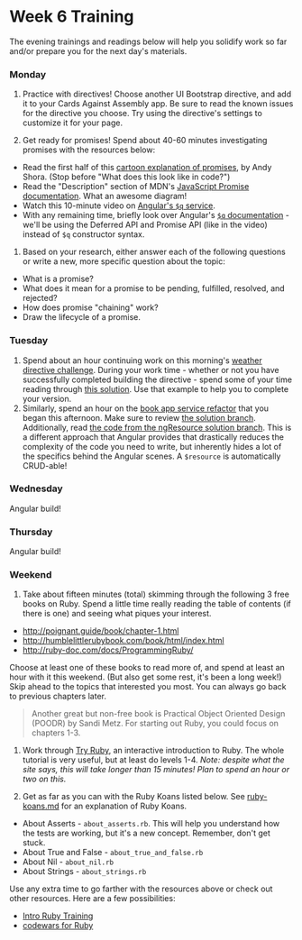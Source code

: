 # Week 6 Training

The evening trainings and readings below will help you solidify work so far and/or prepare you for the next day's materials.

### Monday

1. Practice with directives!  Choose another UI Bootstrap directive, and add it to your Cards Against Assembly app. Be sure to read the known issues for the directive you choose. Try using the directive's settings to customize it for your page.  

1. Get ready for promises! Spend about 40-60 minutes investigating promises with the resources below:
  * Read the first half of  this [cartoon explanation of promises](http://andyshora.com/promises-angularjs-explained-as-cartoon.html), by Andy Shora. (Stop before "What does this look like in code?")
  * Read the "Description" section of MDN's [JavaScript Promise documentation](https://developer.mozilla.org/en-US/docs/Web/JavaScript/Reference/Global_Objects/Promise#Description). What an awesome diagram!
  * Watch this 10-minute video on [Angular's `$q` service](https://www.youtube.com/watch?v=W2PBVEgMijo).
  * With any remaining time, briefly look over Angular's [`$q` documentation](https://docs.angularjs.org/api/ng/service/$q) - we'll be using the Deferred API and Promise API (like in the video) instead of `$q` constructor syntax.

1. Based on your research, either answer each of the following questions or write a new, more specific question about the topic:
  * What is a promise?
  * What does it mean for a promise to be pending, fulfilled, resolved, and rejected?
  * How does promise "chaining" work?
  * Draw the lifecycle of a promise.  




### Tuesday

1. Spend about an hour continuing work on this morning's [weather directive challenge](https://github.com/sf-wdi-31/making-a-custom-directive). During your work time - whether or not you have successfully completed building the directive - spend some of your time reading through [this solution](https://github.com/sf-wdi-31/weather-directive). Use that example to help you to complete your version.
1. Similarly, spend an hour on the [book app service refactor](https://github.com/sf-wdi-31/angular-services-training) that you began this afternoon. Make sure to review [the solution branch](https://github.com/sf-wdi-31/angular-services-training/tree/solution-31). Additionally, read [the code from the ngResource solution branch](https://github.com/sf-wdi-31/angular-services-training/tree/ngResource-solution). This is a different approach that Angular provides that drastically reduces the complexity of the code you need to write, but inherently hides a lot of the specifics behind the Angular scenes. A `$resource` is automatically CRUD-able!

### Wednesday

Angular build!

### Thursday

Angular build!

### Weekend

1. Take about fifteen minutes (total) skimming through the following 3 free books on Ruby. Spend a little time really reading the table of contents (if there is one) and seeing what piques your interest. 

 - http://poignant.guide/book/chapter-1.html
 - http://humblelittlerubybook.com/book/html/index.html
 - http://ruby-doc.com/docs/ProgrammingRuby/
 
 Choose at least one of these books to read more of, and spend at least an hour with it this weekend. (But also get some rest, it's been a long week!) Skip ahead to the topics that interested you most. You can always go back to previous chapters later. 

 > Another great but non-free book is Practical Object Oriented Design (POODR) by Sandi Metz.  For starting out Ruby, you could focus on chapters 1-3.

1. Work through [Try Ruby](http://tryruby.org/levels/1/challenges/0), an interactive introduction to Ruby. The whole tutorial is very useful, but at least do levels 1-4.  _Note: despite what the site says, this will take longer than 15 minutes! Plan to spend an hour or two on this._

1. Get as far as you can with the Ruby Koans listed below. See [ruby-koans.md](ruby-koans.md) for an explanation of Ruby Koans.

 - About Asserts - `about_asserts.rb`. This will help you understand how the tests are working, but it's a new concept. Remember, don't get stuck.
 - About True and False - `about_true_and_false.rb`
 - About Nil - `about_nil.rb`
 - About Strings - `about_strings.rb`

Use any extra time to go farther with the resources above or check out other resources. Here are a few possibilities:
- [Intro Ruby Training](intro-ruby-training)
- [codewars for Ruby](https://www.codewars.com/?language=ruby)
